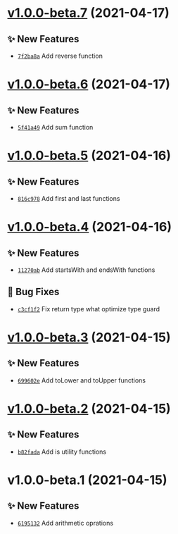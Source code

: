 # [v1.0.0-beta.7](https://github.com/TomokiMiyauci/fonction/compare/v1.0.0-beta.6...v1.0.0-beta.7) (2021-04-17)

## ✨ New Features
- [`7f2ba8a`](https://github.com/TomokiMiyauci/fonction/commit/7f2ba8a)   Add reverse function

# [v1.0.0-beta.6](https://github.com/TomokiMiyauci/fonction/compare/v1.0.0-beta.5...v1.0.0-beta.6) (2021-04-17)

## ✨ New Features
- [`5f41a49`](https://github.com/TomokiMiyauci/fonction/commit/5f41a49)   Add sum function

# [v1.0.0-beta.5](https://github.com/TomokiMiyauci/fonction/compare/v1.0.0-beta.4...v1.0.0-beta.5) (2021-04-16)

## ✨ New Features
- [`816c978`](https://github.com/TomokiMiyauci/fonction/commit/816c978)   Add first and last functions

# [v1.0.0-beta.4](https://github.com/TomokiMiyauci/fonction/compare/v1.0.0-beta.3...v1.0.0-beta.4) (2021-04-16)

## ✨ New Features
- [`11270ab`](https://github.com/TomokiMiyauci/fonction/commit/11270ab)   Add startsWith and endsWith functions 

## 🐛 Bug Fixes
- [`c3cf1f2`](https://github.com/TomokiMiyauci/fonction/commit/c3cf1f2)   Fix return type what optimize type guard

# [v1.0.0-beta.3](https://github.com/TomokiMiyauci/fonction/compare/v1.0.0-beta.2...v1.0.0-beta.3) (2021-04-15)

## ✨ New Features
- [`699602e`](https://github.com/TomokiMiyauci/fonction/commit/699602e)   Add toLower and toUpper functions

# [v1.0.0-beta.2](https://github.com/TomokiMiyauci/fonction/compare/v1.0.0-beta.1...v1.0.0-beta.2) (2021-04-15)

## ✨ New Features
- [`b82fada`](https://github.com/TomokiMiyauci/fonction/commit/b82fada)   Add is utility functions

# v1.0.0-beta.1 (2021-04-15)

## ✨ New Features
- [`6195132`](https://github.com/TomokiMiyauci/fonction/commit/6195132)   Add arithmetic oprations

